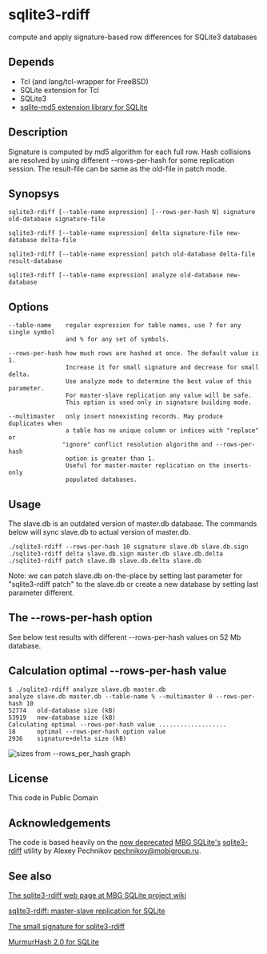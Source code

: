 # sqlite3-rdiff

compute and apply signature-based row differences for SQLite3 databases

## Depends

- Tcl (and lang/tcl-wrapper for FreeBSD)
- SQLite extension for Tcl
- SQLite3
- [sqlite-md5 extension library for SQLite](https://github.com/moisseev/sqlite-md5)

## Description

Signature is computed by md5 algorithm for each full row. Hash collisions are
resolved by using different --rows-per-hash for some replication session.
The result-file can be same as the old-file in patch mode.
 
## Synopsys

~~~
sqlite3-rdiff [--table-name expression] [--rows-per-hash N] signature old-database signature-file

sqlite3-rdiff [--table-name expression] delta signature-file new-database delta-file

sqlite3-rdiff [--table-name expression] patch old-database delta-file result-database

sqlite3-rdiff [--table-name expression] analyze old-database new-database
~~~

## Options

~~~
--table-name    regular expression for table names, use ? for any single symbol
                and % for any set of symbols.
~~~
~~~
--rows-per-hash how much rows are hashed at once. The default value is 1.
                Increase it for small signature and decrease for small delta.
                Use analyze mode to determine the best value of this parameter.
                For master-slave replication any value will be safe.
                This option is used only in signature building mode.
~~~
~~~
--multimaster   only insert nonexisting records. May produce duplicates when
                a table has no unique column or indices with "replace" or
               "ignore" conflict resolution algorithm and --rows-per-hash
                option is greater than 1.
                Useful for master-master replication on the inserts-only
                populated databases.
~~~

## Usage

The slave.db is an outdated version of master.db database. The commands below will sync slave.db to actual version of master.db.

~~~
./sqlite3-rdiff --rows-per-hash 10 signature slave.db slave.db.sign
./sqlite3-rdiff delta slave.db.sign master.db slave.db.delta
./sqlite3-rdiff patch slave.db slave.db.delta slave.db
~~~

Note: we can patch slave.db on-the-place by setting last parameter for "sqlite3-rdiff patch" to the slave.db or create a new database by setting last parameter different.

## The --rows-per-hash option

See below test results with different --rows-per-hash values on 52 Mb database.

## Calculation optimal --rows-per-hash value

~~~
$ ./sqlite3-rdiff analyze slave.db master.db
analyze slave.db master.db --table-name % --multimaster 0 --rows-per-hash 10
52774   old-database size (kB)
53919   new-database size (kB)
Calculating optimal --rows-per-hash value ...................
18      optimal --rows-per-hash option value
2936    signature+delta size (kB)
~~~

![sizes from --rows_per_hash graph](https://github.com/moisseev/sqlite3-rdiff/raw/master/sizes_from_rows_per_hash.png)

## License

This code in Public Domain

## Acknowledgements

The code is based heavily on the [now deprecated](http://sqlite.mobigroup.ru/finfo?name=util/sqlite3-rdiff) [MBG SQLite's](http://sqlite.mobigroup.ru) [sqlite3-rdiff](http://sqlite.mobigroup.ru/wiki?name=sqlite3-rdiff) utility by Alexey Pechnikov <pechnikov@mobigroup.ru>.

## See also

[The sqlite3-rdiff web page at MBG SQLite project wiki](http://sqlite.mobigroup.ru/wiki?name=sqlite3-rdiff)

[sqlite3-rdiff: master-slave replication for SQLite](http://geomapx.blogspot.ru/2009/12/sqlite3-rdiff-master-slave-replication.html)

[The small signature for sqlite3-rdiff](http://geomapx.blogspot.com/2009/12/small-signature-for-sqlite3-rdiff.html)

[MurmurHash 2.0 for SQLite](http://geomapx.blogspot.com/2009/12/murmurhash-20.html)
